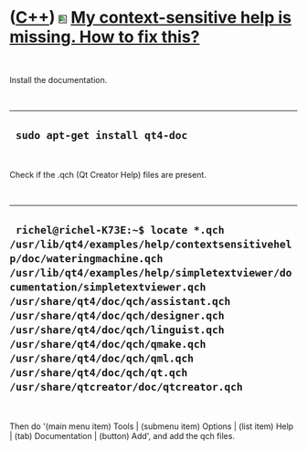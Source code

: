 



 

 

 

 

 

([C++](Cpp.htm)) ![Qt Creator](PicQtCreator.png) [My context-sensitive help is missing. How to fix this?](CppQtCreatorContextSensitiveHelpMissing.htm)
======================================================================================================================================================

 

Install the documentation.

 

  ---------------------------------
  ` sudo apt-get install qt4-doc`
  ---------------------------------

 

Check if the .qch (Qt Creator Help) files are present.

 

  ------------------------------------------------------------------------------------------------------------------------------------------------------------------------------------------------------------------------------------------------------------------------------------------------------------------------------------------------------------------------------------------------------------------------------------------------
  ` richel@richel-K73E:~$ locate *.qch /usr/lib/qt4/examples/help/contextsensitivehelp/doc/wateringmachine.qch /usr/lib/qt4/examples/help/simpletextviewer/documentation/simpletextviewer.qch /usr/share/qt4/doc/qch/assistant.qch /usr/share/qt4/doc/qch/designer.qch /usr/share/qt4/doc/qch/linguist.qch /usr/share/qt4/doc/qch/qmake.qch /usr/share/qt4/doc/qch/qml.qch /usr/share/qt4/doc/qch/qt.qch /usr/share/qtcreator/doc/qtcreator.qch`
  ------------------------------------------------------------------------------------------------------------------------------------------------------------------------------------------------------------------------------------------------------------------------------------------------------------------------------------------------------------------------------------------------------------------------------------------------

 

Then do '(main menu item) Tools | (submenu item) Options | (list item)
Help | (tab) Documentation | (button) Add', and add the qch files.

 

 

 

 

 





 



